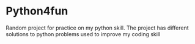 # Python4fun
Random project for practice on my python skill.
The project has different solutions to python problems used to improve my coding skill
